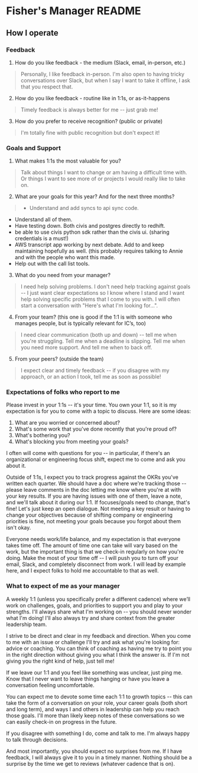 # Fisher's Manager README

## How I operate

### Feedback

1. How do you like feedback - the medium (Slack, email, in-person, etc.)
> Personally, I like feedback in-person. I'm also open to having tricky conversations over Slack, but when I say I want to take it offline, I ask that you respect that.
2. How do you like feedback - routine like in 1:1s, or as-it-happens
> Timely feedback is always better for me -- just grab me!
3. How do you prefer to receive recognition? (public or private)
> I'm totally fine with public recognition but don't expect it!

### Goals and Support

1. What makes 1:1s the most valuable for you?
> Talk about things I want to change or am having a difficult time with. Or things I want to see more of or projects I would really like to take on.
2. What are your goals for this year? And for the next three months?
> - Understand and add syncs to api sync code. 
  - Understand all of them.
  - Have testing down. Both civis and postgres directly to redhift.
  - be able to use civis python sdk rather than the civis ui. (sharing credentials is a must!)
  - AWS transcript app working by next debate. Add to and keep maintaining hopefully as well. (this probably requires talking to Annie and with the people who want this made.
  - Help out with the call list tools.
3. What do you need from your manager?
> I need help solving problems. I don't need help tracking against goals -- I just want clear expectations so I know where I stand and I want help solving specific problems that I come to you with. I will often start a conversation with "Here's what I'm looking for...".
4. From your team? (this one is good if the 1:1 is with someone who manages people, but is typically relevant for IC’s, too)
> I need clear communication (both up and down) -- tell me when you're struggling. Tell me when a deadline is slipping. Tell me when you need more support. And tell me when to back off.
5. From your peers? (outside the team)
> I expect clear and timely feedback -- if you disagree with my approach, or an action I took, tell me as soon as possible!

### Expectations of folks who report to me

Please invest in your 1:1s -- it's your time. You own your 1:1, so it is my expectation is for you to come with a topic to discuss. Here are some ideas:
1. What are you worried or concerned about?
2. What's some work that you've done recently that you're proud of?
3. What's bothering you?
4. What's blocking you from meeting your goals?

I often will come with questions for you -- in particular, if there's an organizational or engineering focus shift, expect me to come and ask you about it.

Outside of 1:1s, I expect you to track progress against the OKRs you've written each quarter. We should have a doc where we're tracking those -- please leave comments in the doc letting me know where you're at with your key results. If you are having issues with one of them, leave a note, and we'll talk about it during our 1:1. If focuses/goals need to change, that's fine! Let's just keep an open dialogue. Not meeting a key result or having to change your objectives because of shifting company or engineering priorities is fine, not meeting your goals because you forgot about them isn't okay.

Everyone needs work/life balance, and my expectation is that everyone takes time off. The amount of time one can take will vary based on the work, but the important thing is that we check-in regularly on how you're doing. Make the most of your time off -- I will push you to turn off your email, Slack, and completely disconnect from work. I will lead by example here, and I expect folks to hold me accountable to that as well.

### What to expect of me as your manager

A weekly 1:1 (unless you specifically prefer a different cadence) where we’ll work on challenges, goals, and priorities to support you and play to your strengths. I'll always share what I'm working on -- you should never wonder what I'm doing! I'll also always try and share context from the greater leadership team.

I strive to be direct and clear in my feedback and direction. When you come to me with an issue or challenge I'll try and ask what you're looking for: advice or coaching. You can think of coaching as having me try to point you in the right direction without giving you what I think the answer is. If I'm not giving you the right kind of help, just tell me!

If we leave our 1:1 and you feel like something was unclear, just ping me. Know that I never want to leave things hanging or have you leave a conversation feeling uncomfortable.

You can expect me to devote some time each 1:1 to growth topics -- this can take the form of a conversation on your role, your career goals (both short and long term), and ways I and others in leadership can help you reach those goals. I'll more than likely keep notes of these conversations so we can easily check-in on progress in the future.

If you disagree with something I do, come and talk to me. I'm always happy to talk through decisions.

And most importantly, you should expect no surprises from me. If I have feedback, I will always give it to you in a timely manner. Nothing should be a surprise by the time we get to reviews (whatever cadence that is on).
